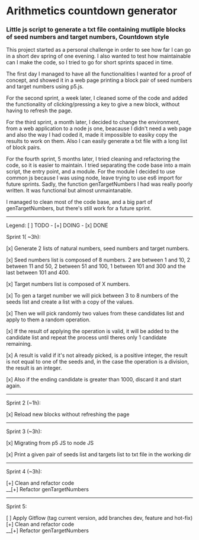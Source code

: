 <h1>Arithmetics countdown generator</h1>

<h3>Little js script to generate a txt file containing mutliple blocks of seed numbers and target numbers, Countdown style</h3>

This project started as a personal challenge in order to see how far I can go in a short dev spring of one evening. I also wanted to test how maintainable can I make the code, so I tried to go for short sprints spaced in time.

The first day I managed to have all the functionalities I wanted for a proof of concept, and showed it in a web page printing a block pair of seed numbers and target numbers using p5.js.

For the second sprint, a week later, I cleaned some of the code and added the functionality of clicking/pressing a key to give a new block, without having to refresh the page.

For the third sprint, a month later, I decided to change the environment, from a web application to a node js one, beacause I didn't need a web page and also the way I had coded it, made it impossible to easiky copy the results to work on them.
Also I can easily generate a txt file with a long list of block pairs.

For the fourth sprint, 5 months later, I tried cleaning and refactoring the code, so it is easier to maintain.
I tried separating the code base into a main script, the entry point, and a module.
For the module I decided to use common js because I was using node, leave trying to use es6 import for future sprints.
Sadly, the function genTargetNumbers I had was really poorly written. It was functional but almost unmaintanable.

I managed to clean most of the code base, and a big part of genTargetNumbers, but there's still work for a future sprint.

---

Legend: [ ] TODO - [+] DOING - [x] DONE

Sprint 1( ~3h):

[x] Generate 2 lists of natural numbers, seed numbers and target numbers.

[x] Seed numbers list is composed of 8 numbers.
2 are between 1 and 10, 2 between 11 and 50, 2 between 51 and 100, 1 between 101 and 300 and the last between 101 and 400.

[x] Target numbers list is composed of X numbers.

[x] To gen a target number we will pick between 3 to 8 numbers of the seeds list and create a list with a copy of the values.

[x] Then we will pick randomly two values from these candidates list and apply to them a random operation.

[x] If the result of applying the operation is valid, it will be added to the candidate list and repeat the process until theres only 1 candidate remaining.

[x] A result is valid if
it's not already picked,
is a positive integer,
the result is not equal to one of the seeds
and, in the case the operation is a division, the result is an integer.

[x] Also if the ending candidate is greater than 1000, discard it and start again.

---

Sprint 2 (~1h):

[x] Reload new blocks without refreshing the page

---

Sprint 3 (~3h):

[x] Migrating from p5 JS to node JS

[x] Print a given pair of seeds list and targets list to txt file in the working dir

---

Sprint 4 (~3h):

[+] Clean and refactor code  
\_\_[+] Refactor genTargetNumbers

---

Sprint 5:

[ ] Apply Gitflow (tag current version, add branches dev, feature and hot-fix)
[+] Clean and refactor code  
\_\_[+] Refactor genTargetNumbers
